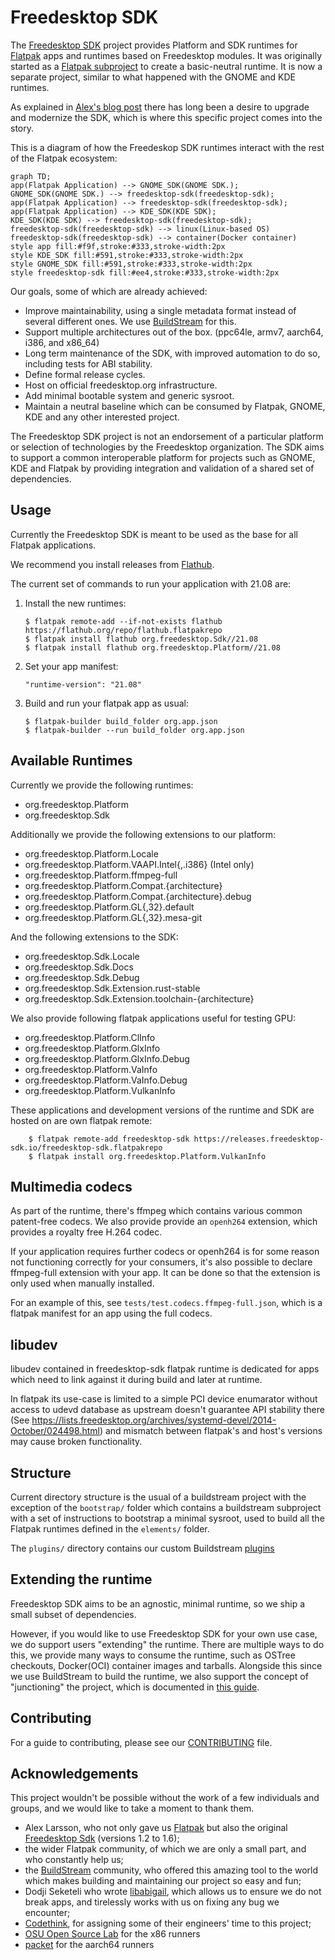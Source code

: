 # Freedesktop SDK

The [Freedesktop SDK](https://freedesktop-sdk.io/ ) project provides Platform
and SDK runtimes for
[Flatpak](https://flatpak.org) apps and runtimes based on Freedesktop modules.
It was originally started as a [Flatpak subproject](https://github.com/flatpak/freedesktop-sdk-images)
to create a basic-neutral runtime. It is now a separate project, similar to
what happened with the GNOME and KDE runtimes.

As explained in [Alex's blog post](https://blogs.gnome.org/alexl/2018/05/16/introducing-1-8-freedesktop-runtime/)
there has long been a desire to upgrade and modernize the SDK, which is where
this specific project comes into the story.

This is a diagram of how the Freedeskop SDK runtimes interact with the rest of
the Flatpak ecosystem:

```mermaid
graph TD;
app(Flatpak Application) --> GNOME_SDK(GNOME SDK.);
GNOME_SDK(GNOME SDK.) --> freedesktop-sdk(freedesktop-sdk);
app(Flatpak Application) --> freedesktop-sdk(freedesktop-sdk);
app(Flatpak Application) --> KDE_SDK(KDE SDK);
KDE_SDK(KDE SDK) --> freedesktop-sdk(freedesktop-sdk);
freedesktop-sdk(freedesktop-sdk) --> linux(Linux-based OS)
freedesktop-sdk(freedesktop-sdk) --> container(Docker container)
style app fill:#f9f,stroke:#333,stroke-width:2px
style KDE_SDK fill:#591,stroke:#333,stroke-width:2px
style GNOME_SDK fill:#591,stroke:#333,stroke-width:2px
style freedesktop-sdk fill:#ee4,stroke:#333,stroke-width:2px
```

Our goals, some of which are already achieved:

*   Improve maintainability, using a single metadata format instead of several
    different ones. We use [BuildStream](https://gitlab.com/BuildStream/buildstream)
    for this.
*   Support multiple architectures out of the box. (ppc64le, armv7, aarch64, i386, and x86_64)
*   Long term maintenance of the SDK, with improved automation to do so,
    including tests for ABI stability.
*   Define formal release cycles.
*   Host on official freedesktop.org infrastructure.
*   Add minimal bootable system and generic sysroot.
*   Maintain a neutral baseline which can be consumed by Flatpak, GNOME, KDE
    and any other interested project.

The Freedesktop SDK project is not an endorsement of a particular platform or
selection of technologies by the Freedesktop organization.
The SDK aims to support a common interoperable platform for projects such as
GNOME, KDE and Flatpak by providing integration and validation of a shared
set of dependencies.

## Usage

Currently the Freedesktop SDK is meant to be used as the base for all Flatpak
applications.

We recommend you install releases from [Flathub](https://flathub.org).

The current set of commands to run your application with 21.08 are:

1.  Install the new runtimes:

    ```
    $ flatpak remote-add --if-not-exists flathub https://flathub.org/repo/flathub.flatpakrepo
    $ flatpak install flathub org.freedesktop.Sdk//21.08
    $ flatpak install flathub org.freedesktop.Platform//21.08
    ```

2.  Set your app manifest:

    ```
    "runtime-version": "21.08"
    ```

3. Build and run your flatpak app as usual:

    ```
    $ flatpak-builder build_folder org.app.json
    $ flatpak-builder --run build_folder org.app.json
    ```

## Available Runtimes

Currently we provide the following runtimes:
* org.freedesktop.Platform
* org.freedesktop.Sdk

Additionally we provide the following extensions to our platform:
* org.freedesktop.Platform.Locale
* org.freedesktop.Platform.VAAPI.Intel{,.i386} (Intel only)
* org.freedesktop.Platform.ffmpeg-full
* org.freedesktop.Platform.Compat.{architecture}
* org.freedesktop.Platform.Compat.{architecture}.debug
* org.freedesktop.Platform.GL{,32}.default
* org.freedesktop.Platform.GL{,32}.mesa-git

And the following extensions to the SDK:
* org.freedesktop.Sdk.Locale
* org.freedesktop.Sdk.Docs
* org.freedesktop.Sdk.Debug
* org.freedesktop.Sdk.Extension.rust-stable
* org.freedesktop.Sdk.Extension.toolchain-{architecture}

We also provide following flatpak applications useful for testing GPU:
* org.freedesktop.Platform.ClInfo
* org.freedesktop.Platform.GlxInfo
* org.freedesktop.Platform.GlxInfo.Debug
* org.freedesktop.Platform.VaInfo
* org.freedesktop.Platform.VaInfo.Debug
* org.freedesktop.Platform.VulkanInfo

These applications and development versions of the runtime and SDK are hosted
on are own flatpak remote:

```
    $ flatpak remote-add freedesktop-sdk https://releases.freedesktop-sdk.io/freedesktop-sdk.flatpakrepo
    $ flatpak install org.freedesktop.Platform.VulkanInfo
```

## Multimedia codecs

As part of the runtime, there's ffmpeg which contains various common
patent-free codecs. We also provide provide an `openh264` extension, which
provides a royalty free H.264 codec. 

If your application requires further codecs or openh264 is for some reason
not functioning correctly for your consumers, it's also possible to declare
ffmpeg-full extension with your app. It can be done so that the extension
is only used when manually installed.

For an example of this, see `tests/test.codecs.ffmpeg-full.json`, which is a
flatpak manifest for an app using the full codecs.

## libudev
libudev contained in freedesktop-sdk flatpak runtime is dedicated for apps
which need to link against it during build and later at runtime.

In flatpak its use-case is limited to a simple PCI device enumarator without
access to udevd database as upstream doesn't guarantee API stability there
(See https://lists.freedesktop.org/archives/systemd-devel/2014-October/024498.html)
and mismatch between flatpak's and host's versions may cause broken functionality.

## Structure

Current directory structure is the usual of a buildstream project with the
exception of the `bootstrap/` folder which contains a buildstream subproject
with a set of instructions to bootstrap a minimal sysroot, used to build all
the Flatpak runtimes defined in the `elements/` folder.

The `plugins/` directory contains our custom Buildstream
[plugins](https://buildstream.gitlab.io/buildstream/pluginindex.html#plugins)

## Extending the runtime
Freedesktop SDK aims to be an agnostic, minimal runtime, so we ship a small subset of dependencies.

However, if you would like to use Freedesktop SDK for your own use case, we do support users "extending"
the runtime. There are multiple ways to do this, we provide many ways to consume the runtime, such as OSTree checkouts, Docker(OCI) container images and tarballs. Alongside this since we use BuildStream to build the runtime, we also support the concept of "junctioning" the project, which is documented in [this guide](https://gitlab.com/freedesktop-sdk/freedesktop-sdk/wikis/Using%20freedesktop-sdk#buildstream-projects).


## Contributing

For a guide to contributing, please see our [CONTRIBUTING](https://gitlab.com/freedesktop-sdk/freedesktop-sdk/-/blob/master/CONTRIBUTING.md) file.

## Acknowledgements

This project wouldn't be possible without the work of a few individuals and
groups, and we would like to take a moment to thank them.

*   Alex Larsson, who not only gave us [Flatpak](https://flatpak.org) but also
    the original
    [Freedesktop Sdk](https://github.com/flatpak/freedesktop-sdk-images)
    (versions 1.2 to 1.6);
*   the wider Flatpak community, of which we are only a small part, and who
    constantly help us;
*   the [BuildStream](https://buildstream.build/) community, who offered this
    amazing tool to the world which makes building and maintaining our project
    so easy and fun;
*   Dodji Seketeli who wrote [libabigail](https://sourceware.org/libabigail/),
    which allows us to ensure we do not break apps, and tirelessly works with
    us on fixing any bug we encounter;
*   [Codethink](https://www.codethink.co.uk/), for assigning some of their
    engineers' time to this project;
*   [OSU Open Source Lab](https://osuosl.org/) for the x86 runners
*   [packet](https://www.packet.com/) for the aarch64 runners
